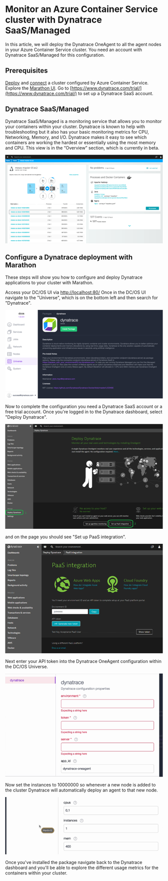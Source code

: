 <properties
   pageTitle="Monitor an Azure Container Service cluster with Dynatrace | Microsoft Azure"
   description="Monitor an Azure Container Service cluster with Dynatrace."
   services="container-service"
   documentationCenter=""
   authors="rbitia"
   manager="timlt"
   editor=""
   tags="acs, azure-container-service"
   keywords="Containers, DC/OS, Azure"/>

<tags
   ms.service="container-service"
   ms.devlang="na"
   ms.topic="get-started-article"
   ms.tgt_pltfrm="na"
   ms.workload="infrastructure"
   ms.date="10/21/2016"
   ms.author="MartinGoodwell"/>

# Monitor an Azure Container Service cluster with Dynatrace SaaS/Managed

In this article, we will deploy the Dynatrace OneAgent to all the agent nodes in your Azure Container Service cluster. You need an account with Dynatrace SaaS/Managed for this configuration. 

## Prerequisites 

[Deploy](container-service-deployment.md) and [connect](container-service-connect.md) a cluster configured by Azure Container Service. Explore the [Marathon UI](container-service-mesos-marathon-ui.md). Go to [https://www.dynatrace.com/trial/](https://www.dynatrace.com/trial/) to set up a Dynatrace SaaS account. 

## Dynatrace SaaS/Managed

Dynatrace SaaS/Managed is a monitoring service that allows you to monitor your containers within your cluster. Dynatrace is known to help with troubleshooting but it also has your basic monitoring metrics for CPU, Networking, Memory, and I/O. Dynatrace makes it easy to see which containers are working the hardest or essentially using the most memory and CPU. This view is in the “Overview” section, which is currently in beta. 

![Dynatrace UI](./media/container-service-monitoring-dynatrace/dynatrace.png) 

## Configure a Dynatrace deployment with Marathon

These steps will show you how to configure and deploy Dynatrace applications to your cluster with Marathon. 

Access your DC/OS UI via [http://localhost:80/](http://localhost:80/) Once in the DC/OS UI navigate to the "Universe", which is on the bottom left and then search for "Dynatrace".

![Dynatrace in DC/OS Universe](./media/container-service-monitoring-dynatrace/dynatrace-universe.png)

Now to complete the configuration you need a Dynatrace SaaS account or a free trial account. Once you're logged in to the Dynatrace dashboard, select "Deploy Dynatrace".

![Dynatrace Set up PaaS integration](./media/container-service-monitoring-dynatrace/setup-paas.png) 

and on the page you should see "Set up PaaS integration". 

![Dynatrace API token](./media/container-service-monitoring-dynatrace/api-token.png) 

Next enter your API token into the Dynatrace OneAgent configuration within the DC/OS Universe. 

![Dynatrace OneAgent configuration in the DC/OS Universe](./media/container-service-monitoring-dynatrace/dynatrace-config.png)

Now set the instances to 10000000 so whenever a new node is added to the cluster Dynatrace will automatically deploy an agent to that new node.

![Dynatrace configuration in the DC/OS Universe-instances](./media/container-service-monitoring-dynatrace/dynatrace-config2.png)

Once you've installed the package navigate back to the Dynatrace dashboard and you'll be able to explore the different usage metrics for the containers within your cluster. 